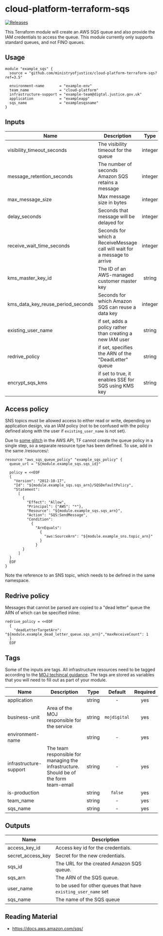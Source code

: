 # cloud-platform-terraform-sqs

[![Releases](https://img.shields.io/github/release/ministryofjustice/cloud-platform-terraform-sqs/all.svg?style=flat-square)](https://github.com/ministryofjustice/cloud-platform-terraform-sqs/releases)

This Terraform module will create an AWS SQS queue and also provide the IAM credentials to access the queue. This module currently only supports standard queues, and not FINO queues.

## Usage

```hcl
module "example_sqs" {
  source = "github.com/ministryofjustice/cloud-platform-terraform-sqs?ref=3.5"

  environment-name       = "example-env"
  team_name              = "cloud-platform"
  infrastructure-support = "example-team@digtal.justice.gov.uk"
  application            = "exampleapp"
  sqs_name               = "examplesqsname"
}

```
## Inputs

| Name | Description | Type | Default | Required |
|------|-------------|:----:|:-----:|:-----:|
| visibility_timeout_seconds | The visibility timeout for the queue | integer | `30` | no |
| message_retention_seconds | The number of seconds Amazon SQS retains a message| integer | `345600` | no |
| max_message_size | Max message size in bytes | integer | `262144` | no |
| delay_seconds | Seconds that message will be delayed for | integer | `0` | no |
| receive_wait_time_seconds | Seconds for which a ReceiveMessage call will wait for a message to arrive | integer | `0` | no |
| kms_master_key_id | The ID of an AWS-managed customer master key | string | - | no |
| kms_data_key_reuse_period_seconds | Seconds for which Amazon SQS can reuse a data key | integer | `0` | no |
| existing_user_name | if set, adds a policy rather than creating a new IAM user | string | - | no |
| redrive_policy | if set, specifies the ARN of the "DeadLetter" queue | string | - | no |
| encrypt_sqs_kms | if set to true, it enables SSE for SQS using KMS key | string | `false` | no |

## Access policy

SNS topics must be allowed access to either read or write, depending on application design, via an IAM policy (not to be confused with the policy defined along with the user if `existing_user_name` is not set).

Due to [some glitch](https://github.com/hashicorp/terraform/issues/4354) in the AWS API, TF cannot create the queue policy in a single step, so a separate resource type has been defined. To use, add in the same /resources/:

```
resource "aws_sqs_queue_policy" "example_sqs_policy" {
  queue_url = "${module.example_sqs.sqs_id}"

  policy = <<EOF
  {
    "Version": "2012-10-17",
    "Id": "${module.example_sqs.sqs_arn}/SQSDefaultPolicy",
    "Statement":
      [
        {
          "Effect": "Allow",
          "Principal": {"AWS": "*"},
          "Resource": "${module.example_sqs.sqs_arn}",
          "Action": "SQS:SendMessage",
          "Condition":
            {
              "ArnEquals":
                {
                  "aws:SourceArn": "${module.example_sns.topic_arn}"
                }
              }
        }
      ]
  }
  EOF
}
```

Note the reference to an SNS topic, which needs to be defined in the same namespace.

## Redrive policy

Messages that cannot be parsed are copied to a "dead letter" queue the ARN of which can be specified inline:

```
redrive_policy = <<EOF
  {
    "deadLetterTargetArn": "${module.example_dead_letter_queue.sqs_arn}","maxReceiveCount": 1
  }
  EOF
```

## Tags

Some of the inputs are tags. All infrastructure resources need to be tagged according to the [MOJ techincal guidance](https://ministryofjustice.github.io/technical-guidance/standards/documenting-infrastructure-owners/#documenting-owners-of-infrastructure). The tags are stored as variables that you will need to fill out as part of your module.

| Name | Description | Type | Default | Required |
|------|-------------|:----:|:-----:|:-----:|
| application |  | string | - | yes |
| business-unit | Area of the MOJ responsible for the service | string | `mojdigital` | yes |
| environment-name |  | string | - | yes |
| infrastructure-support | The team responsible for managing the infrastructure. Should be of the form team-email | string | - | yes |
| is-production |  | string | `false` | yes |
| team_name |  | string | - | yes |
| sqs_name |  | string | - | yes |

## Outputs

| Name | Description |
|------|-------------|
| access_key_id | Access key id for the credentials. |
| secret_access_key | Secret for the new credentials. |
| sqs_id | The URL for the created Amazon SQS queue. |
| sqs_arn | The ARN of the SQS queue. |
| user_name | to be used for other queues that have `existing_user_name` set |
| sqs_name | The name of the SQS queue |

## Reading Material

- https://docs.aws.amazon.com/sqs/
